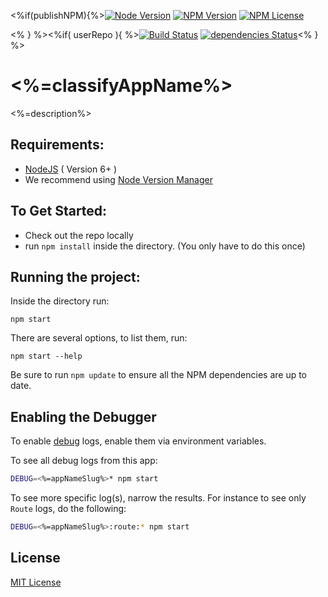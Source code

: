 <%if(publishNPM){%>[![Node Version](https://img.shields.io/node/v/<%=appNameSlug%>.svg?maxAge=60)](https://www.npmjs.com/package/<%=appNameSlug%>) [![NPM Version](https://img.shields.io/npm/v/<%=appNameSlug%>.svg?maxAge=60)](https://www.npmjs.com/package/<%=appNameSlug%>)  [![NPM License](https://img.shields.io/npm/l/<%=appNameSlug%>.svg?maxAge=60)](https://www.npmjs.com/package/<%=appNameSlug%>) 

<% } %><%if( userRepo ){ %>[![Build Status](https://drone.stackdot.com/api/badges/<%=userRepo%>/status.svg?maxAge=60)](https://drone.stackdot.com/<%=userRepo%>) [![dependencies Status](https://david-dm.org/<%=userRepo%>/status.svg?maxAge=60)](https://david-dm.org/<%=userRepo%>)<% } %>

<%=classifyAppName%>
===

<%=description%>

Requirements:
---

- [NodeJS](https://nodejs.org/en/download/) ( Version 6+ )
 - We recommend using [Node Version Manager](https://github.com/creationix/nvm)

To Get Started:
---

- Check out the repo locally
- run `npm install` inside the directory. (You only have to do this once)

Running the project:
---

Inside the directory run:

	npm start

There are several options, to list them, run:

	npm start --help

Be sure to run `npm update` to ensure all the NPM dependencies are up to date.

Enabling the Debugger
---

To enable [debug](https://github.com/visionmedia/debug) logs, enable them via environment variables.

To see all debug logs from this app:

```bash
DEBUG=<%=appNameSlug%>* npm start
```

To see more specific log(s), narrow the results. For instance to see only `Route` logs, do the following:

```bash
DEBUG=<%=appNameSlug%>:route:* npm start
```













License
----

[MIT License](http://en.wikipedia.org/wiki/MIT_License)
